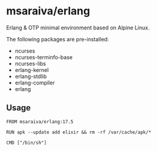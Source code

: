 msaraiva/erlang
=====

Erlang & OTP minimal environment based on Alpine Linux. 

The following packages are pre-installed:

- ncurses
- ncurses-terminfo-base
- ncurses-libs
- erlang-kernel
- erlang-stdlib
- erlang-compiler
- erlang


## Usage

```
FROM msaraiva/erlang:17.5

RUN apk --update add elixir && rm -rf /var/cache/apk/*

CMD ["/bin/sh"]

```

